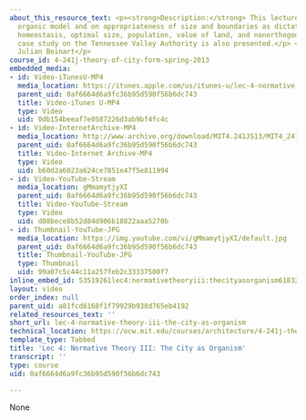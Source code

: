 ```yaml
---
about_this_resource_text: <p><strong>Description:</strong> This lecture covers the
  organic model and on appropriateness of size and boundaries as dictated by nature,
  homeostasis, optimal size, population, value of land, and nonorthogonal forms. A
  case study on the Tennessee Valley Authority is also presented.</p> <p><strong>Instructor:</strong>
  Julian Beinart</p>
course_id: 4-241j-theory-of-city-form-spring-2013
embedded_media:
- id: Video-iTunesU-MP4
  media_location: https://itunes.apple.com/us/itunes-u/lec-4-normative-theory-iii/id726270813?i=169192963
  parent_uid: 0af6664d6a9fc36b95d590f56b6dc743
  title: Video-iTunes U-MP4
  type: Video
  uid: 0db154beeaf7e0587226d3ab9bf4fc4c
- id: Video-InternetArchive-MP4
  media_location: http://www.archive.org/download/MIT4.241JS13/MIT4_241JS13_lec04_300k.mp4
  parent_uid: 0af6664d6a9fc36b95d590f56b6dc743
  title: Video-Internet Archive-MP4
  type: Video
  uid: b60d2a6023a624ce7851e47f5e811994
- id: Video-YouTube-Stream
  media_location: gMmamytjyXI
  parent_uid: 0af6664d6a9fc36b95d590f56b6dc743
  title: Video-YouTube-Stream
  type: Video
  uid: d08bece8b52d84d906b18822aaa5270b
- id: Thumbnail-YouTube-JPG
  media_location: https://img.youtube.com/vi/gMmamytjyXI/default.jpg
  parent_uid: 0af6664d6a9fc36b95d590f56b6dc743
  title: Thumbnail-YouTube-JPG
  type: Thumbnail
  uid: 99a07c5c44c11a257feb2c33337500f7
inline_embed_id: 53519261lec4:normativetheoryiii:thecityasorganism61832038
layout: video
order_index: null
parent_uid: a81fcd6168f1f79929b938d765eb4192
related_resources_text: ''
short_url: lec-4-normative-theory-iii-the-city-as-organism
technical_location: https://ocw.mit.edu/courses/architecture/4-241j-theory-of-city-form-spring-2013/video-lectures/lec-4-normative-theory-iii-the-city-as-organism
template_type: Tabbed
title: 'Lec 4: Normative Theory III: The City as Organism'
transcript: ''
type: course
uid: 0af6664d6a9fc36b95d590f56b6dc743

---
```

None